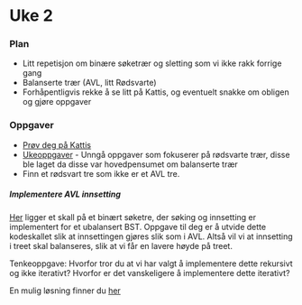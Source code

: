# Uke 2

### Plan

* Litt repetisjon om binære søketrær og sletting som vi ikke rakk forrige gang
* Balanserte trær (AVL, litt Rødsvarte)
* Forhåpentligvis rekke å se litt på Kattis, og eventuelt snakke om obligen og gjøre
    oppgaver

### Oppgaver

* [Prøv deg på Kattis](../kattis)
* [Ukeoppgaver](https://www.uio.no/studier/emner/matnat/ifi/IN2010/h21/ukesoppgaver/uke36.pdf) -  Unngå oppgaver som fokuserer på rødsvarte trær, disse ble laget da disse var hovedpensumet om balanserte trær 
* Finn et rødsvart tre som ikke er et AVL tre.


##### Implementere AVL innsetting

[Her](kode/BinarySearchTree.py) ligger et skall på et binært søketre, der søking og
innsetting er implementert for et ubalansert BST. Oppgave til deg er å utvide dette
kodeskallet slik at innsettingen gjøres slik som i AVL. Altså vil vi at innsetting i treet
skal balanseres, slik at vi får en lavere høyde på treet. 

Tenkeoppgave: Hvorfor tror du at vi har valgt å implementere dette rekursivt og ikke
iterativt? Hvorfor er det vanskeligere å implementere dette iterativt?

En mulig løsning finner du [her](losninger/BinarySearchTree.py)
